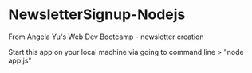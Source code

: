 # NewsletterSignup-Nodejs
From Angela Yu's Web Dev Bootcamp - newsletter creation

Start this app on your local machine via going to command line > "node app.js"
